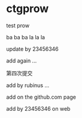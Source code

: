 # ctgprow
test prow


ba ba ba la la la

update by 23456346

add again ... 

第四次提交

add by rubinus ...

add on the github.com page

add by 23456346 on web
